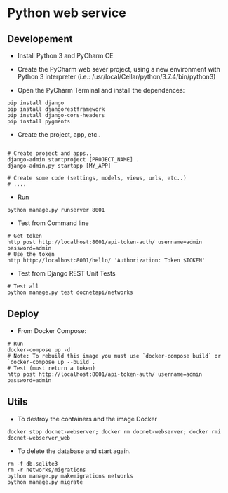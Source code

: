 # Python web service

## Developement

* Install Python 3 and PyCharm CE 

* Create the PyCharm web sever project, using a new environment with Python 3 interpreter (i.e.: /usr/local/Cellar/python/3.7.4/bin/python3)

* Open the PyCharm Terminal and install the dependences:

```
pip install django
pip install djangorestframework
pip install django-cors-headers
pip install pygments

```

* Create the project, app, etc..
```

# Create project and apps..
django-admin startproject [PROJECT_NAME] .
django-admin.py startapp [MY_APP]

# Create some code (settings, models, views, urls, etc..)
# ....

```

* Run

```
python manage.py runserver 8001
```

* Test from Command line

```
# Get token
http post http://localhost:8001/api-token-auth/ username=admin password=admin
# Use the token
http http://localhost:8001/hello/ 'Authorization: Token $TOKEN'
```

* Test from Django REST Unit Tests
```
# Test all
python manage.py test docnetapi/networks
```

## Deploy

* From Docker Compose:

```
# Run
docker-compose up -d
# Note: To rebuild this image you must use `docker-compose build` or `docker-compose up --build`.
# Test (must return a token)
http post http://localhost:8001/api-token-auth/ username=admin password=admin
```

## Utils

* To destroy the containers and the image Docker

```
docker stop docnet-webserver; docker rm docnet-webserver; docker rmi docnet-webserver_web
```

* To delete the database and start again.
```
rm -f db.sqlite3
rm -r networks/migrations
python manage.py makemigrations networks
python manage.py migrate
```